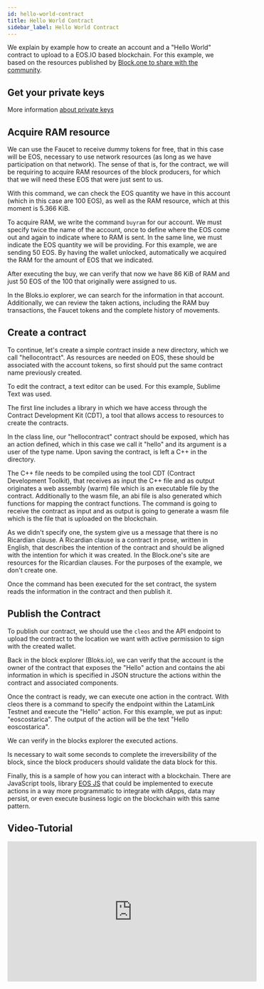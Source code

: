 ```yaml
---
id: hello-world-contract
title: Hello World Contract
sidebar_label: Hello World Contract
---
```


We explain by example how to create an account and a "Hello World" contract to upload to a EOS.IO based blockchain. For this example, we based on the resources published by [Block.one to share with the community](https://developers.eos.io/).

## Get your private keys

More information [about private keys](https://developers.eoscostarica.io/docs/eos-learn/private-keys)

## Acquire RAM resource

We can use the Faucet to receive dummy tokens for free, that in this case will be EOS, necessary to use network resources (as long as we have participation on that network). The sense of that is, for the contract, we will be requiring to acquire RAM resources of the block producers, for which that we will need these EOS that were just sent to us.

With this command, we can check the EOS quantity we have in this account (which in this case are 100 EOS), as well as the RAM resource, which at this moment is 5.366 KiB.

To acquire RAM, we write the command `buyram` for our account. We must specify twice the name of the account, once to define where the EOS come out and again to indicate where to RAM is sent. In the same line, we must indicate the EOS quantity we will be providing. For this example, we are sending 50 EOS. By having the wallet unlocked, automatically we acquired the RAM for the amount of EOS that we indicated.

After executing the buy, we can verify that now we have 86 KiB of RAM and just 50 EOS of the 100 that originally were assigned to us.

In the Bloks.io explorer, we can search for the information in that account. Additionally, we can review the taken actions, including the RAM buy transactions, the Faucet tokens and the complete history of movements.

## Create a contract

To continue, let's create a simple contract inside a new directory, which we call "hellocontract". As resources are needed on EOS, these should be associated with the account tokens, so first should put the same contract name previously created.

To edit the contract, a text editor can be used. For this example, Sublime Text was used.

The first line includes a library in which we have access through the Contract Development Kit (CDT), a tool that allows access to resources to create the contracts.

In the class line, our "hellocontract" contract should be exposed, which has an action defined, which in this case we call it "hello" and its argument is a user of the type name. Upon saving the contract, is left a C++ in the directory.

The C++ file needs to be compiled using the tool CDT (Contract Development Toolkit), that receives as input the C++ file and as output originates a web assembly (warm) file which is an executable file by the contract. Additionally to the wasm file, an abi file is also generated which functions for mapping the contract functions. The command is going to receive the contract as input and as output is going to generate a wasm file which is the file that is uploaded on the blockchain.

As we didn't specify one, the system give us a message that there is no Ricardian clause. A Ricardian clause is a contract in prose, written in English, that describes the intention of the contract and should be aligned with the intention for which it was created. In the Block.one's site are resources for the Ricardian clauses. For the purposes of the example, we don't create one.

Once the command has been executed for the set contract, the system reads the information in the contract and then publish it.

## Publish the Contract

To publish our contract, we should use the `cleos` and the API endpoint to upload the contract to the location we want with active permission to sign with the created wallet.

Back in the block explorer (Bloks.io), we can verify that the account is the owner of the contract that exposes the "Hello" action and contains the abi information in which is specified in JSON structure the actions within the contract and associated components.

Once the contract is ready, we can execute one action in the contract. With cleos there is a command to specify the endpoint within the LatamLink Testnet and execute the "Hello" action. For this example, we put as input: "eoscostarica". The output of the action will be the text "Hello eoscostarica".

We can verify in the blocks explorer the executed actions.

Is necessary to wait some seconds to complete the irreversibility of the block, since the block producers should validate the data block for this.

Finally, this is a sample of how you can interact with a blockchain. There are JavaScript tools, library [EOS JS](https://latamlink.io/docs/sdk-libraries) that could be implemented to execute actions in a way more programmatic to integrate with dApps, data may persist, or even execute business logic on the blockchain with this same pattern.

## Video-Tutorial

<iframe width="560" height="315" src="https://www.youtube.com/embed/nMivNMvS09Y" frameborder="0" allow="accelerometer; autoplay; encrypted-media; gyroscope; picture-in-picture" allowfullscreen></iframe>